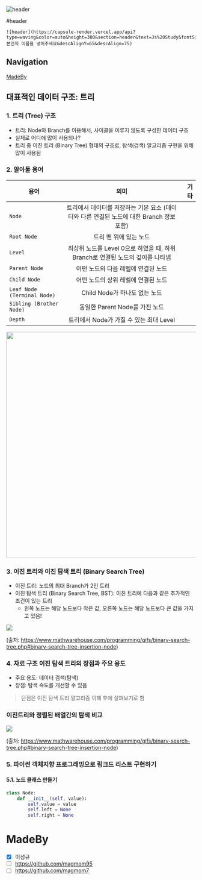 ![header](https://capsule-render.vercel.app/api?type=waving&color=auto&height=300&section=header&text=Js%20Study&fontSize=90&animation=fadeIn&fontAlignY=38&desc=%20이성규&descAlignY=65&descAlign=75)

#header
```
![header](https://capsule-render.vercel.app/api?type=waving&color=auto&height=300&section=header&text=Js%20Study&fontSize=90&animation=fadeIn&fontAlignY=38&desc=%20본인의 이름을 넣어주세요&descAlignY=65&descAlign=75)
```
## Navigation
[MadeBy](#MadeBy)
## 대표적인 데이터 구조: 트리

### 1. 트리 (Tree) 구조
- 트리: Node와 Branch를 이용해서, 사이클을 이루지 않도록 구성한 데이터 구조
- 실제로 어디에 많이 사용되나? 
- 트리 중 이진 트리 (Binary Tree) 형태의 구조로, 탐색(검색) 알고리즘 구현을 위해 많이 사용됨

### 2. 알아둘 용어
| 용어 | 의미 | 기타 | 
|---|:---:|---:|
| `Node` | 트리에서 데이터를 저장하는 기본 요소 (데이터와 다른 연결된 노드에 대한 Branch 정보 포함) | | 
| `Root Node` | 트리 맨 위에 있는 노드 |  | 
| `Level` | 최상위 노드를 Level 0으로 하였을 때, 하위 Branch로 연결된 노드의 깊이를 나타냄 | | 
| `Parent Node` | 어떤 노드의 다음 레벨에 연결된 노드 |  |
| `Child Node` | 어떤 노드의 상위 레벨에 연결된 노드 |  |
| `Leaf Node (Terminal Node)` | Child Node가 하나도 없는 노드 |  |
| `Sibling (Brother Node)` | 동일한 Parent Node를 가진 노드 |  |
| `Depth` | 트리에서 Node가 가질 수 있는 최대 Level |  |

<img src="http://www.fun-coding.org/00_Images/tree.png" width="600" />

### 3. 이진 트리와 이진 탐색 트리 (Binary Search Tree)
- 이진 트리: 노드의 최대 Branch가 2인 트리
- 이진 탐색 트리 (Binary Search Tree, BST): 이진 트리에 다음과 같은 추가적인 조건이 있는 트리
  - 왼쪽 노드는 해당 노드보다 작은 값, 오른쪽 노드는 해당 노드보다 큰 값을 가지고 있음!
  
<img src="https://www.mathwarehouse.com/programming/images/binary-search-tree/binary-search-tree-insertion-animation.gif" />

(출처: https://www.mathwarehouse.com/programming/gifs/binary-search-tree.php#binary-search-tree-insertion-node)  

### 4. 자료 구조 이진 탐색 트리의 장점과 주요 용도
- 주요 용도: 데이터 검색(탐색) 
- 장점: 탐색 속도를 개선할 수 있음

> 단점은 이진 탐색 트리 알고리즘 이해 후에 살펴보기로 함

### 이진트리와 정렬된 배열간의 탐색 비교
<img src="https://www.mathwarehouse.com/programming/images/binary-search-tree/binary-search-tree-sorted-array-animation.gif" />

(출처: https://www.mathwarehouse.com/programming/gifs/binary-search-tree.php#binary-search-tree-insertion-node)

### 5. 파이썬 객체지향 프로그래밍으로 링크드 리스트 구현하기
#### 5.1. 노드 클래스 만들기

```python
class Node:
    def __init__(self, value):
        self.value = value
        self.left = None
        self.right = None
```

# MadeBy
* [x] 이성규
* [ ] https://github.com/magmom95
* [ ] https://github.com/magmom7
